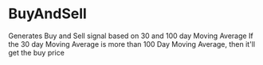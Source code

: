 # BuyAndSell
Generates Buy and Sell signal based on 30 and 100 day Moving Average
If the 30 day Moving Average is more than 100 Day Moving Average, then it'll get the buy price

